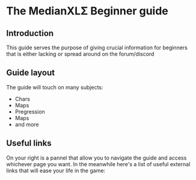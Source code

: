 # The MedianXLΣ Beginner guide
## Introduction

This guide serves the purpose of giving crucial information for beginners that is either lacking or spread around on the forum/discord

## Guide layout

The guide will touch on many subjects:  

- Chars
- Maps
- Pregression
- Maps
- and more

## Useful links

On your right is a pannel that allow you to navigate the guide and access whichever page you want. In the meanwhile here's a list of useful external links that will ease your life in the game:
